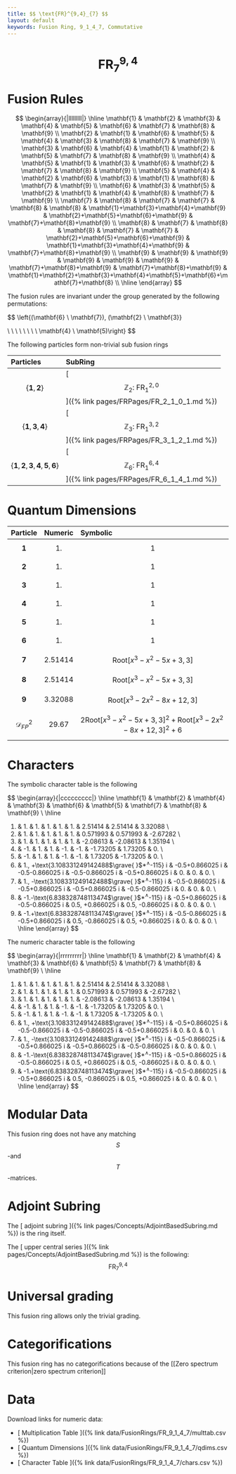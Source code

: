 ```yaml
---
title: $$ \text{FR}^{9,4}_{7} $$
layout: default
keywords: Fusion Ring, 9_1_4_7, Commutative
---
```

# $$ \text{FR}^{9,4}_{7} $$


# Fusion Rules

$$
\begin{array}{|lllllllll|}
\hline
 \mathbf{1} & \mathbf{2} & \mathbf{3} & \mathbf{4} & \mathbf{5} & \mathbf{6} & \mathbf{7} & \mathbf{8} & \mathbf{9} \\
 \mathbf{2} & \mathbf{1} & \mathbf{6} & \mathbf{5} & \mathbf{4} & \mathbf{3} & \mathbf{8} & \mathbf{7} & \mathbf{9} \\
 \mathbf{3} & \mathbf{6} & \mathbf{4} & \mathbf{1} & \mathbf{2} & \mathbf{5} & \mathbf{7} & \mathbf{8} & \mathbf{9} \\
 \mathbf{4} & \mathbf{5} & \mathbf{1} & \mathbf{3} & \mathbf{6} & \mathbf{2} & \mathbf{7} & \mathbf{8} & \mathbf{9} \\
 \mathbf{5} & \mathbf{4} & \mathbf{2} & \mathbf{6} & \mathbf{3} & \mathbf{1} & \mathbf{8} & \mathbf{7} & \mathbf{9} \\
 \mathbf{6} & \mathbf{3} & \mathbf{5} & \mathbf{2} & \mathbf{1} & \mathbf{4} & \mathbf{8} & \mathbf{7} & \mathbf{9} \\
 \mathbf{7} & \mathbf{8} & \mathbf{7} & \mathbf{7} & \mathbf{8} & \mathbf{8} & \mathbf{1}+\mathbf{3}+\mathbf{4}+\mathbf{9} & \mathbf{2}+\mathbf{5}+\mathbf{6}+\mathbf{9} & \mathbf{7}+\mathbf{8}+\mathbf{9} \\
 \mathbf{8} & \mathbf{7} & \mathbf{8} & \mathbf{8} & \mathbf{7} & \mathbf{7} & \mathbf{2}+\mathbf{5}+\mathbf{6}+\mathbf{9} & \mathbf{1}+\mathbf{3}+\mathbf{4}+\mathbf{9} & \mathbf{7}+\mathbf{8}+\mathbf{9} \\
 \mathbf{9} & \mathbf{9} & \mathbf{9} & \mathbf{9} & \mathbf{9} & \mathbf{9} & \mathbf{7}+\mathbf{8}+\mathbf{9} & \mathbf{7}+\mathbf{8}+\mathbf{9} & \mathbf{1}+\mathbf{2}+\mathbf{3}+\mathbf{4}+\mathbf{5}+\mathbf{6}+\mathbf{7}+\mathbf{8} \\
\hline
\end{array}
$$


The fusion rules are invariant under the group generated by the following permutations:

$$ \left\{(\mathbf{6} \ \mathbf{7}), (\mathbf{2} \ \mathbf{3}}

 \  \  \  \  \  \  \  \   \mathbf{4} \ \mathbf{5)\right\} $$


The following particles form non-trivial sub fusion rings

| Particles | SubRing |
| :------ | :------ |
| $$ \{\mathbf{1},\mathbf{2}\} $$ | [ $$ \mathbb{Z}_2:\ \text{FR}^{2,0}_{1} $$ ]({% link pages/FRPages/FR_2_1_0_1.md %}) |
| $$ \{\mathbf{1},\mathbf{3},\mathbf{4}\} $$ | [ $$ \mathbb{Z}_3:\ \text{FR}^{3,2}_{1} $$ ]({% link pages/FRPages/FR_3_1_2_1.md %}) |
| $$ \{\mathbf{1},\mathbf{2},\mathbf{3},\mathbf{4},\mathbf{5},\mathbf{6}\} $$ | [ $$ \mathbb{Z}_6:\ \text{FR}^{6,4}_{1} $$ ]({% link pages/FRPages/FR_6_1_4_1.md %}) |


# Quantum Dimensions

| Particle | Numeric | Symbolic |
| :------ | :------ | :------ |
| $$ \mathbf{1} $$ | $$ 1. $$ | $$ 1 $$ |
| $$ \mathbf{2} $$ | $$ 1. $$ | $$ 1 $$ |
| $$ \mathbf{3} $$ | $$ 1. $$ | $$ 1 $$ |
| $$ \mathbf{4} $$ | $$ 1. $$ | $$ 1 $$ |
| $$ \mathbf{5} $$ | $$ 1. $$ | $$ 1 $$ |
| $$ \mathbf{6} $$ | $$ 1. $$ | $$ 1 $$ |
| $$ \mathbf{7} $$ | $$ 2.51414 $$ | $$ \text{Root}\left[x^3-x^2-5 x+3,3\right] $$ |
| $$ \mathbf{8} $$ | $$ 2.51414 $$ | $$ \text{Root}\left[x^3-x^2-5 x+3,3\right] $$ |
| $$ \mathbf{9} $$ | $$ 3.32088 $$ | $$ \text{Root}\left[x^3-2 x^2-8 x+12,3\right] $$ |
| $$ \mathcal{D}_{FP}^2 $$ | $$ 29.67 $$ | $$ 2 \text{Root}\left[x^3-x^2-5 x+3,3\right]^2+\text{Root}\left[x^3-2 x^2-8 x+12,3\right]^2+6 $$ |

# Characters

The symbolic character table is the following

$$
\begin{array}{|ccccccccc|}
\hline
 \mathbf{1} & \mathbf{2} & \mathbf{4} & \mathbf{3} & \mathbf{6} & \mathbf{5} & \mathbf{7} & \mathbf{8} & \mathbf{9} \\
\hline
 1. & 1. & 1. & 1. & 1. & 1. & 2.51414 & 2.51414 & 3.32088 \\
 1. & 1. & 1. & 1. & 1. & 1. & 0.571993 & 0.571993 & -2.67282 \\
 1. & 1. & 1. & 1. & 1. & 1. & -2.08613 & -2.08613 & 1.35194 \\
 1. & -1. & 1. & 1. & -1. & -1. & -1.73205 & 1.73205 & 0. \\
 1. & -1. & 1. & 1. & -1. & -1. & 1.73205 & -1.73205 & 0. \\
 1. & 1.\, +\text{3.108331249142488$\grave{ }$*${}^{\wedge}$-115} i & -0.5+0.866025 i & -0.5-0.866025 i & -0.5-0.866025 i & -0.5+0.866025 i & 0. & 0. & 0. \\
 1. & 1.\, -\text{3.108331249142488$\grave{ }$*${}^{\wedge}$-115} i & -0.5-0.866025 i & -0.5+0.866025 i & -0.5+0.866025 i & -0.5-0.866025 i & 0. & 0. & 0. \\
 1. & -1.-\text{6.838328748113474$\grave{ }$*${}^{\wedge}$-115} i & -0.5+0.866025 i & -0.5-0.866025 i & 0.5\, +0.866025 i & 0.5\, -0.866025 i & 0. & 0. & 0. \\
 1. & -1.+\text{6.838328748113474$\grave{ }$*${}^{\wedge}$-115} i & -0.5-0.866025 i & -0.5+0.866025 i & 0.5\, -0.866025 i & 0.5\, +0.866025 i & 0. & 0. & 0. \\
\hline
\end{array}
$$

The numeric character table is the following

$$
\begin{array}{|rrrrrrrrr|}
\hline
 \mathbf{1} & \mathbf{2} & \mathbf{4} & \mathbf{3} & \mathbf{6} & \mathbf{5} & \mathbf{7} & \mathbf{8} & \mathbf{9} \\
\hline
 1. & 1. & 1. & 1. & 1. & 1. & 2.51414 & 2.51414 & 3.32088 \\
 1. & 1. & 1. & 1. & 1. & 1. & 0.571993 & 0.571993 & -2.67282 \\
 1. & 1. & 1. & 1. & 1. & 1. & -2.08613 & -2.08613 & 1.35194 \\
 1. & -1. & 1. & 1. & -1. & -1. & -1.73205 & 1.73205 & 0. \\
 1. & -1. & 1. & 1. & -1. & -1. & 1.73205 & -1.73205 & 0. \\
 1. & 1.\, +\text{3.108331249142488$\grave{ }$*${}^{\wedge}$-115} i & -0.5+0.866025 i & -0.5-0.866025 i & -0.5-0.866025 i & -0.5+0.866025 i & 0. & 0. & 0. \\
 1. & 1.\, -\text{3.108331249142488$\grave{ }$*${}^{\wedge}$-115} i & -0.5-0.866025 i & -0.5+0.866025 i & -0.5+0.866025 i & -0.5-0.866025 i & 0. & 0. & 0. \\
 1. & -1.-\text{6.838328748113474$\grave{ }$*${}^{\wedge}$-115} i & -0.5+0.866025 i & -0.5-0.866025 i & 0.5\, +0.866025 i & 0.5\, -0.866025 i & 0. & 0. & 0. \\
 1. & -1.+\text{6.838328748113474$\grave{ }$*${}^{\wedge}$-115} i & -0.5-0.866025 i & -0.5+0.866025 i & 0.5\, -0.866025 i & 0.5\, +0.866025 i & 0. & 0. & 0. \\
\hline
\end{array}
$$

# Modular Data

This fusion ring does not have any matching $$ S $$-and $$ T $$-matrices.

# Adjoint Subring

The [ adjoint subring ]({% link pages/Concepts/AdjointBasedSubring.md %}) is the ring itself.

The [ upper central series ]({% link pages/Concepts/AdjointBasedSubring.md %}) is the following:
$$ \text{FR}^{9,4}_{7} $$

# Universal grading

This fusion ring allows only the trivial grading.

# Categorifications

This fusion ring has no categorifications because of the [[Zero spectrum criterion|zero spectrum criterion]]

# Data

Download links for numeric data:

* [ Multiplication Table ]({% link data/FusionRings/FR_9_1_4_7/multtab.csv %})
* [ Quantum Dimensions ]({% link data/FusionRings/FR_9_1_4_7/qdims.csv %})
* [ Character Table ]({% link data/FusionRings/FR_9_1_4_7/chars.csv %})